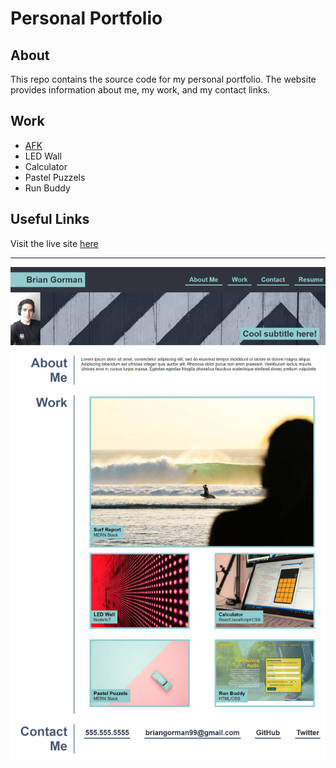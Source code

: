 # Personal Portfolio

## About

This repo contains the source code for my personal portfolio. The website provides information about me, my work, and my contact links.

## Work

- [AFK](https://jlausier.github.io/AFK-Coop/)
- LED Wall
- Calculator
- Pastel Puzzels
- Run Buddy

## Useful Links

Visit the live site [here](https://gormanbrian.github.io/portfolio)

---

![Screenshot of porfolio website](./assets/images/screenshot.png)

